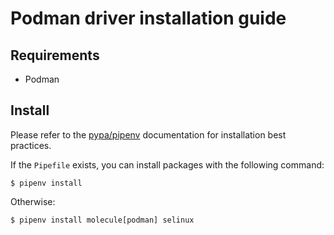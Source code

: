 # Podman driver installation guide

## Requirements

- Podman

## Install

Please refer to the [pypa/pipenv](https://github.com/pypa/pipenv) documentation for installation best practices.

If the `Pipefile` exists, you can install packages with the following command:

```shell
$ pipenv install
```

Otherwise:

```shell
$ pipenv install molecule[podman] selinux
```
